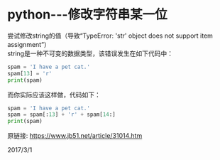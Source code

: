 # python---修改字符串某一位

尝试修改string的值（导致“TypeError: 'str' object does not support item assignment”）  
string是一种不可变的数据类型，该错误发生在如下代码中：  
```python
spam = 'I have a pet cat.' 
spam[13] = 'r' 
print(spam) 
```

而你实际应该这样做，代码如下：  
```python
spam = 'I have a pet cat.'
spam = spam[:13] + 'r' + spam[14:]
print(spam)
```


原链接: https://www.jb51.net/article/31014.htm  


2017/3/1  
